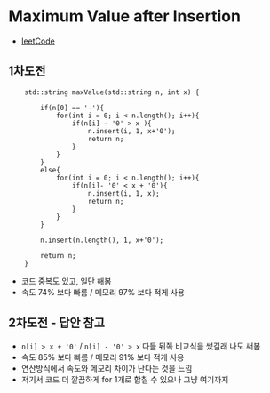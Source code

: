 # Maximum Value after Insertion
- [leetCode](https://leetcode.com/problems/maximum-value-after-insertion/)

## 1차도전
```
    std::string maxValue(std::string n, int x) {
        
        if(n[0] == '-'){
            for(int i = 0; i < n.length(); i++){
                if(n[i] - '0' > x ){
                    n.insert(i, 1, x+'0');
                    return n;
                }
            }
        }
        else{
            for(int i = 0; i < n.length(); i++){
                if(n[i]- '0' < x + '0'){
                    n.insert(i, 1, x);
                    return n;
                }
            }
        }
        
        n.insert(n.length(), 1, x+'0');
        
        return n;
    }
```
- 코드 중복도 있고, 일단 해봄
- 속도 74% 보다 빠름 / 메모리 97% 보다 적게 사용

## 2차도전 - 답안 참고
- `n[i] > x + '0'` / `n[i] - '0' > x` 다들 뒤쪽 비교식을 썼길래 나도 써봄
- 속도 85% 보다 빠름 / 메모리 91% 보다 적게 사용
- 연산방식에서 속도와 메모리 차이가 난다는 것을 느낌
- 저기서 코드 더 깔끔하게 for 1개로 합칠 수 있으나 그냥 여기까지
